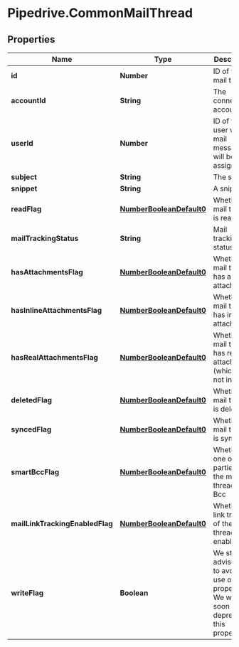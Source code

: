 # Pipedrive.CommonMailThread

## Properties

Name | Type | Description | Notes
------------ | ------------- | ------------- | -------------
**id** | **Number** | ID of the mail thread | [optional] 
**accountId** | **String** | The connection account ID | [optional] 
**userId** | **Number** | ID of the user whom mail message will be assigned to | [optional] 
**subject** | **String** | The subject | [optional] 
**snippet** | **String** | A snippet | [optional] 
**readFlag** | [**NumberBooleanDefault0**](NumberBooleanDefault0.md) | Whether the mail thread is read | [optional] 
**mailTrackingStatus** | **String** | Mail tracking status | [optional] 
**hasAttachmentsFlag** | [**NumberBooleanDefault0**](NumberBooleanDefault0.md) | Whether the mail thread has an attachment | [optional] 
**hasInlineAttachmentsFlag** | [**NumberBooleanDefault0**](NumberBooleanDefault0.md) | Whether the mail thread has inline attachments | [optional] 
**hasRealAttachmentsFlag** | [**NumberBooleanDefault0**](NumberBooleanDefault0.md) | Whether the mail thread has real attachments (which are not inline) | [optional] 
**deletedFlag** | [**NumberBooleanDefault0**](NumberBooleanDefault0.md) | Whether the mail thread is deleted | [optional] 
**syncedFlag** | [**NumberBooleanDefault0**](NumberBooleanDefault0.md) | Whether the mail thread is synced | [optional] 
**smartBccFlag** | [**NumberBooleanDefault0**](NumberBooleanDefault0.md) | Whether one of the parties of the mail thread is Bcc | [optional] 
**mailLinkTrackingEnabledFlag** | [**NumberBooleanDefault0**](NumberBooleanDefault0.md) | Whether the link tracking of the mail thread is enabled | [optional] 
**writeFlag** | **Boolean** | We strongly advise you to avoid the use of this property. We will soon deprecate this property | [optional] 


